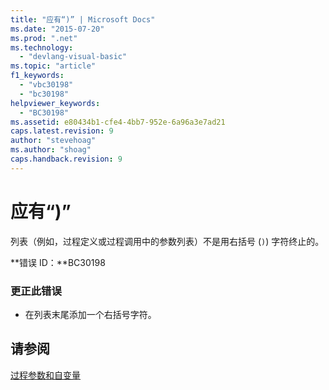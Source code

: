 ```yaml
---
title: "应有“)” | Microsoft Docs"
ms.date: "2015-07-20"
ms.prod: ".net"
ms.technology: 
  - "devlang-visual-basic"
ms.topic: "article"
f1_keywords: 
  - "vbc30198"
  - "bc30198"
helpviewer_keywords: 
  - "BC30198"
ms.assetid: e80434b1-cfe4-4bb7-952e-6a96a3e7ad21
caps.latest.revision: 9
author: "stevehoag"
ms.author: "shoag"
caps.handback.revision: 9
---
```

# 应有“)”
列表（例如，过程定义或过程调用中的参数列表）不是用右括号 \(`)`\) 字符终止的。  
  
 **错误 ID：**BC30198  
  
### 更正此错误  
  
-   在列表末尾添加一个右括号字符。  
  
## 请参阅  
 [过程参数和自变量](../../visual-basic/programming-guide/language-features/procedures/procedure-parameters-and-arguments.md)